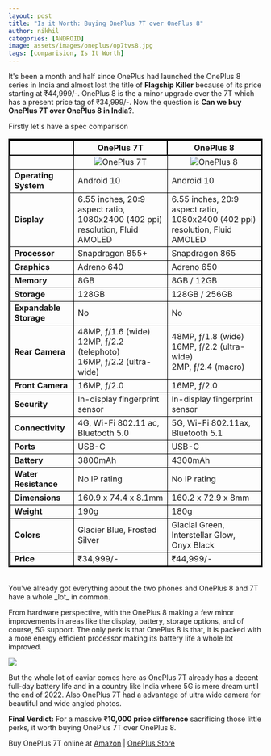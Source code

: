 ```yaml
---
layout: post
title: "Is it Worth: Buying OnePlus 7T over OnePlus 8"
author: nikhil
categories: [ANDROID]
image: assets/images/oneplus/op7tvs8.jpg
tags: [comparision, Is It Worth]
---
```


It's been a month and half since OnePlus had launched the OnePlus 8 series in India and almost lost the title of <b>Flagship Killer</b> because of its price starting at ₹44,999/-. OnePlus 8 is the a minor upgrade over the 7T which has a present price tag of ₹34,999/-. Now the question is <b>Can we buy OnePlus 7T over OnePlus 8 in India?</b>.

Firstly let's have a spec comparison

<style>
  table{
    border-collapse: collapse;
    border-spacing: 0;
    border:2px solid #000000;
}

th{
    border:2px solid #000000;
}

td{
    border:1px solid #000000;
}
</style>

|                        | <b>OnePlus 7T</b>                                                                                                      | <b>OnePlus 8</b>                                                                                                    |
| ---------------------- | --------------------------------------------------------------------------------------------------------------- | ------------------------------------------------------------------------------------------------------------ |
|                        | <center><img src="{{ site.baseurl }}/assets/images/oneplus/oneplus-7t-render.jpg" alt="OnePlus 7T" title="OnePlus 7T"/></center> | <center><img src="{{ site.baseurl }}/assets/images/oneplus/oneplus-8-render.jpg" alt="OnePlus 8" title="OnePlus 8"/></center> |
| <b>Operating System</b>   | Android 10                                                                                                      | Android 10                                                                                                   |
| <b>Display</b>            | 6.55 inches, 20:9 aspect ratio, 1080x2400 (402 ppi) resolution, Fluid AMOLED                                    | 6.55 inches, 20:9 aspect ratio, 1080x2400 (402 ppi) resolution, Fluid AMOLED                                 |
| <b>Processor</b>          | Snapdragon 855+                                                                                                 | Snapdragon 865                                                                                               |
| <b>Graphics</b>           | Adreno 640                                                                                                      | Adreno 650                                                                                                   |
| <b>Memory</b>             | 8GB                                                                                                             | 8GB / 12GB                                                                                                   |
| <b>Storage</b>            | 128GB                                                                                                           | 128GB / 256GB                                                                                                |
| <b>Expandable Storage</b> | No                                                                                                              | No                                                                                                           |
| <b>Rear Camera</b>        | 48MP, ƒ/1.6 (wide)<br/>12MP, ƒ/2.2 (telephoto)<br/>16MP, ƒ/2.2 (ultra-wide)                                     | 48MP, ƒ/1.8 (wide)<br/>16MP, ƒ/2.2 (ultra-wide)<br/>2MP, ƒ/2.4 (macro)                                       |
| <b>Front Camera</b>       | 16MP, ƒ/2.0                                                                                                     | 16MP, ƒ/2.0                                                                                                  |
| <b>Security</b>           | In-display fingerprint sensor                                                                                   | In-display fingerprint sensor                                                                                |
| <b>Connectivity</b>       | 4G, Wi-Fi 802.11 ac, Bluetooth 5.0                                                                              | 5G, Wi-Fi 802.11ax, Bluetooth 5.1                                                                            |
| <b>Ports</b>              | USB-C                                                                                                           | USB-C                                                                                                        |
| <b>Battery</b>            | 3800mAh                                                                                                         | 4300mAh                                                                                                      |
| <b>Water Resistance</b>   | No IP rating                                                                                                    | No IP rating                                                                                                 |
| <b>Dimensions</b>         | 160.9 x 74.4 x 8.1mm                                                                                            | 160.2 x 72.9 x 8mm                                                                                           |
| <b>Weight</b>             | 190g                                                                                                            | 180g                                                                                                         |
| <b>Colors</b>             | Glacier Blue, Frosted Silver                                                                                    | Glacial Green, Interstellar Glow, Onyx Black                                                                 | 
| <b>Price</b>              | ₹34,999/-                                                                                                       |  ₹44,999/-                                                                                                   |

<br/>
You've already got everything about the two phones and OnePlus 8 and 7T have a whole _lot_ in common.

From hardware perspective, with the OnePlus 8 making a few minor improvements in areas like the display, battery, storage options, and of course, 5G support. The only perk is that OnePlus 8 is that, it is packed with a more energy efficient processor making its battery life a whole lot improved.

<img src="{{ site.baseurl }}/assets/images/oneplus/cpu-performance.jpg" />

But the whole lot of caviar comes here as OnePlus 7T already has a decent full-day battery life and in a country like India where 5G is mere dream until the end of 2022. Also OnePlus 7T had a advantage of ultra wide camera for beautiful and wide angled photos.

<b>Final Verdict:</b> For a massive <b>₹10,000 price difference</b> sacrificing those little perks, it worth buying OnePlus 7T over OnePlus 8.

Buy OnePlus 7T online at <a href = "https://www.amazon.in/gp/product/B07DJLVJ5M/ref=as_li_tl?ie=UTF8&camp=3638&creative=24630&creativeASIN=B07DJLVJ5M&linkCode=as2&tag=devskrate-21&linkId=d2a373fe29948ba22833a6dbeb27145b">Amazon</a> | <a href="https://www.oneplus.in/oneplus-7t?from=7t">OnePlus Store</a>

